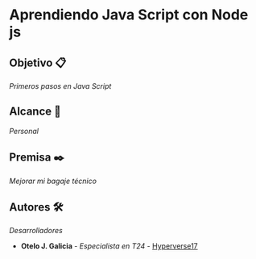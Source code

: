 # Aprendiendo Java Script con Node js

## Objetivo 📋
_Primeros pasos en Java Script_

## Alcance 🚀
_Personal_

## Premisa ✒️
_Mejorar mi bagaje técnico_

## Autores 🛠️

_Desarrolladores_
* **Otelo J. Galicia** - *Especialista en T24* - [Hyperverse17](https://github.com/Hyperverse17/)

